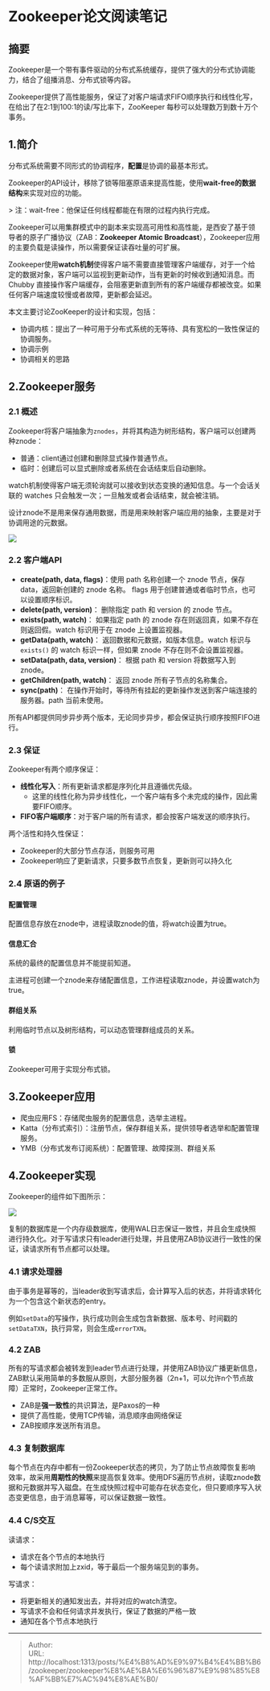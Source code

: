 # Zookeeper论文阅读笔记




## 摘要

Zookeeper是一个带有事件驱动的分布式系统缓存，提供了强大的分布式协调能力，结合了组播消息、分布式锁等内容。

Zookeeper提供了高性能服务，保证了对客户端请求FIFO顺序执行和线性化写，在给出了在2:1到100:1的读/写比率下，ZooKeeper 每秒可以处理数万到数十万个事务。



## 1.简介

分布式系统需要不同形式的协调程序，**配置**是协调的最基本形式。

Zookeeper的API设计，移除了锁等阻塞原语来提高性能，使用**wait-free的数据结构**来实现对应的功能。

&gt; 注：wait-free：他保证任何线程都能在有限的过程内执行完成。

Zookeeper可以用集群模式中的副本来实现高可用性和高性能，是西安了基于领导者的原子广播协议（ZAB：**Zookeeper Atomic Broadcast**），Zookeeper应用的主要负载是读操作，所以需要保证读吞吐量的可扩展。

Zookeeper使用**watch机制**使得客户端不需要直接管理客户端缓存，对于一个给定的数据对象，客户端可以监视到更新动作，当有更新的时候收到通知消息。而Chubby 直接操作客户端缓存，会阻塞更新直到所有的客户端缓存都被改变。如果任何客户端速度较慢或者故障，更新都会延迟。

本文主要讨论ZooKeeper的设计和实现，包括：

- 协调内核：提出了一种可用于分布式系统的无等待、具有宽松的一致性保证的协调服务。
- 协调示例
- 协调相关的思路





## 2.Zookeeper服务



### 2.1 概述

Zookeeper将客户端抽象为`znodes`，并将其构造为树形结构，客户端可以创建两种znode：

- 普通：client通过创建和删除显式操作普通节点。
- 临时：创建后可以显式删除或者系统在会话结束后自动删除。

watch机制使得客户端无须轮询就可以接收到状态变换的通知信息。与一个会话关联的 watches 只会触发一次；一旦触发或者会话结束，就会被注销。

设计znode不是用来保存通用数据，而是用来映射客户端应用的抽象，主要是对于协调用途的元数据。

![](https://blog-1251613845.cos.ap-shanghai.myqcloud.com/distribute%20system/zookeeper/paper/namespace.jpg)



### 2.2 客户端API

- **create(path, data, flags)**：使用 path 名称创建一个 znode 节点，保存 data，返回新创建的 znode 名称。 flags 用于创建普通或者临时节点，也可以设置顺序标识。
- **delete(path, version)**： 删除指定 path 和 version 的 znode 节点。
- **exists(path, watch)**： 如果指定 path 的 znode 存在则返回真，如果不存在则返回假。watch 标识用于在 znode 上设置监视器。
- **getData(path, watch)**： 返回数据和元数据，如版本信息。watch 标识与 `exists()` 的 watch 标识一样，但如果 znode 不存在则不会设置监视器。
- **setData(path, data, version)**： 根据 path 和 version 将数据写入到 znode。
- **getChildren(path, watch)**： 返回 znode 所有子节点的名称集合。
- **sync(path)**： 在操作开始时，等待所有挂起的更新操作发送到客户端连接的服务器。path 当前未使用。

所有API都提供同步异步两个版本，无论同步异步，都会保证执行顺序按照FIFO进行。



### 2.3 保证

Zookeeper有两个顺序保证：

- **线性化写入**：所有更新请求都是序列化并且遵循优先级。
  - 这里的线性化称为异步线性化，一个客户端有多个未完成的操作，因此需要FIFO顺序。
- **FIFO客户端顺序**：对于客户端的所有请求，都会按客户端发送的顺序执行。



两个活性和持久性保证：

- Zookeeper的大部分节点存活，则服务可用
- Zookeeper响应了更新请求，只要多数节点恢复，更新则可以持久化



### 2.4 原语的例子



#### 配置管理

配置信息存放在znode中，进程读取znode的值，将watch设置为true。



#### 信息汇合

系统的最终的配置信息并不能提前知道。

主进程可创建一个znode来存储配置信息，工作进程读取znode，并设置watch为true。



#### 群组关系

利用临时节点以及树形结构，可以动态管理群组成员的关系。



#### 锁

Zookeeper可用于实现分布式锁。





## 3.Zookeeper应用

- 爬虫应用FS：存储爬虫服务的配置信息，选举主进程。
- Katta（分布式索引）：注册节点，保存群组关系，提供领导者选举和配置管理服务。
- YMB（分布式发布订阅系统）：配置管理、故障探测、群组关系





## 4.Zookeeper实现



Zookeeper的组件如下图所示：

![](https://blog-1251613845.cos.ap-shanghai.myqcloud.com/distribute%20system/zookeeper/paper/component.jpg)

复制的数据库是一个内存级数据库，使用WAL日志保证一致性，并且会生成快照进行持久化。对于写请求只有leader进行处理，并且使用ZAB协议进行一致性的保证，读请求所有节点都可以处理。



### 4.1 请求处理器

由于事务是幂等的，当leader收到写请求后，会计算写入后的状态，并将请求转化为一个包含这个新状态的entry。

例如`setData`的写操作，执行成功则会生成包含新数据、版本号、时间戳的`setDataTXN`，执行异常，则会生成`errorTXN`。



### 4.2 ZAB

所有的写请求都会被转发到leader节点进行处理，并使用ZAB协议广播更新信息，ZAB默认采用简单的多数服从原则，大部分服务器（2n&#43;1，可以允许n个节点故障）正常时，Zookeeper正常工作。

- ZAB是**强一致性**的共识算法，是Paxos的一种
- 提供了高性能，使用TCP传输，消息顺序由网络保证
- ZAB按顺序发送所有消息。



### 4.3 复制数据库

每个节点在内存中都有一份Zookeeper状态的拷贝，为了防止节点故障恢复影响效率，故采用**周期性的快照**来提高恢复效率。使用DFS遍历节点树，读取znode数据和元数据并写入磁盘。在生成快照过程中可能存在状态变化，但只要顺序写入状态变更信息，由于消息幂等，可以保证数据一致性。



### 4.4 C/S交互

读请求：

- 请求在各个节点的本地执行
- 每个读请求附加上zxid，等于最后一个服务端见到的事务。



写请求：

- 将更新相关的通知发出去，并将对应的watch清空。
- 写请求不会和任何请求并发执行，保证了数据的严格一致
- 通知在各个节点本地执行

---

> Author:   
> URL: http://localhost:1313/posts/%E4%B8%AD%E9%97%B4%E4%BB%B6/zookeeper/zookeeper%E8%AE%BA%E6%96%87%E9%98%85%E8%AF%BB%E7%AC%94%E8%AE%B0/  

